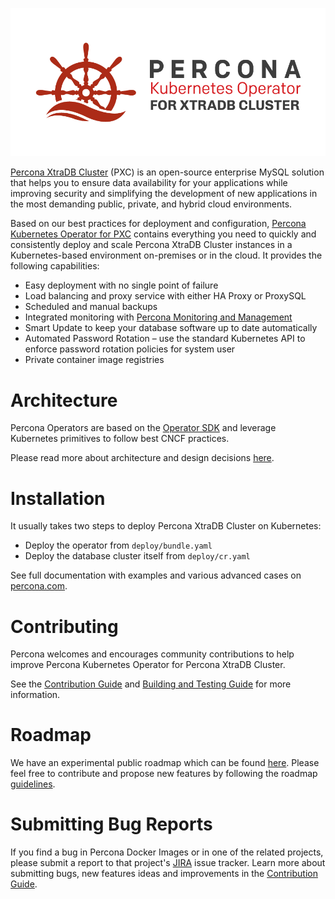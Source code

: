 ![Percona Kubernetes Operator for Percona XtraDB Cluster](operator.png)

[Percona XtraDB Cluster](https://www.percona.com/software/mysql-database/percona-xtradb-cluster) (PXC) is an open-source enterprise MySQL solution that helps you to ensure data availability for your applications while improving security and simplifying the development of new applications in the most demanding public, private, and hybrid cloud environments.

Based on our best practices for deployment and configuration, [Percona Kubernetes Operator for PXC](https://www.percona.com/doc/kubernetes-operator-for-pxc/index.html) contains everything you need to quickly and consistently deploy and scale Percona XtraDB Cluster instances in a Kubernetes-based environment on-premises or in the cloud. It provides the following capabilities:

* Easy deployment with no single point of failure
* Load balancing and proxy service with either HA Proxy or ProxySQL
* Scheduled and manual backups
* Integrated monitoring with [Percona Monitoring and Management](https://www.percona.com/software/database-tools/percona-monitoring-and-management)
* Smart Update to keep your database software up to date automatically
* Automated Password Rotation – use the standard Kubernetes API to enforce password rotation policies for system user
* Private container image registries

# Architecture

Percona Operators are based on the [Operator SDK](https://github.com/operator-framework/operator-sdk) and leverage Kubernetes primitives to follow best CNCF practices. 

Please read more about architecture and design decisions [here](https://www.percona.com/doc/kubernetes-operator-for-pxc/architecture.html).

# Installation

It usually takes two steps to deploy Percona XtraDB Cluster on Kubernetes:

* Deploy the operator from `deploy/bundle.yaml`
* Deploy the database cluster itself from `deploy/cr.yaml`

See full documentation with examples and various advanced cases on [percona.com](https://www.percona.com/doc/kubernetes-operator-for-pxc/index.html).

# Contributing

Percona welcomes and encourages community contributions to help improve Percona Kubernetes Operator for Percona XtraDB Cluster.

See the [Contribution Guide](CONTRIBUTING.md) and [Building and Testing Guide](e2e-tests/README.md) for more information.

# Roadmap

We have an experimental public roadmap which can be found [here](https://github.com/percona/roadmap/projects/1). Please feel free to contribute and propose new features by following the roadmap [guidelines](https://github.com/percona/roadmap).
 
# Submitting Bug Reports

If you find a bug in Percona Docker Images or in one of the related projects, please submit a report to that project's [JIRA](https://jira.percona.com) issue tracker. Learn more about submitting bugs, new features ideas and improvements in the [Contribution Guide](CONTRIBUTING.md).

